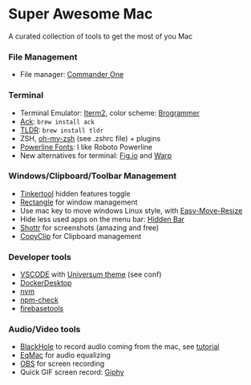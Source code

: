 # Super Awesome Mac

A curated collection of tools to get the most of you Mac

### File Management
- File manager: [Commander One](https://apps.apple.com/nl/app/commander-one-file-manager/id1035236694?mt=12)

### Terminal
- Terminal Emulator: [Iterm2](https://iterm2.com/), color scheme: [Brogrammer](https://raw.githubusercontent.com/mbadolato/iTerm2-Color-Schemes/master/schemes/Brogrammer.itermcolors)
- [Ack](https://beyondgrep.com/): `brew install ack`
- [TLDR](https://tldr.sh/): `brew install tldr`
- ZSH, [oh-my-zsh](https://ohmyz.sh/) (see .zshrc file) + plugins
- [Powerline Fonts](https://fmacedoo.medium.com/oh-my-zsh-with-powerline-fonts-pretty-simple-as-you-deserve-fbe7f6d23723):  I like Roboto Powerline
- New alternatives for terminal: [Fig.io](https://fig.io/) and [Warp](https://warp.dev/)

### Windows/Clipboard/Toolbar Management
- [Tinkertool](https://www.bresink.com/osx/TinkerTool.html) hidden features toggle
- [Rectangle](https://rectangleapp.com/) for window management
- Use mac key to move windows Linux style, with [Easy-Move-Resize](https://github.com/dmarcotte/easy-move-resize)
- Hide less used apps on the menu bar: [Hidden Bar](https://apps.apple.com/us/app/hidden-bar/id1452453066?mt=12)
- [Shottr](https://shottr.cc/) for screenshots (amazing and free)
- [CopyClip](https://apps.apple.com/nl/app/copyclip-clipboard-history/id595191960?mt=12) for Clipboard management
### Developer tools
- [VSCODE](https://code.visualstudio.com/download) with [Universum theme](https://vscodethemes.com/e/dbeff.universum/universum?language=javascript) (see conf)
- [DockerDesktop](https://www.docker.com/products/docker-desktop/)
- [nvm](https://github.com/nvm-sh/nvm#install--update-script)
- [npm-check](https://www.npmjs.com/package/npm-check)
- [firebasetools](https://firebase.google.com/docs/cli#install-cli-mac-linux)

### Audio/Video tools
- [BlackHole](https://existential.audio/blackhole/) to record audio coming from the mac, see [tutorial](https://www.youtube.com/watch?v=n-ECXna1hiY)
- [EqMac](https://eqmac.app/) for audio equalizing
- [OBS](https://obsproject.com/download) for screen recording
- Quick GIF screen record: [Giphy](https://apps.apple.com/us/app/giphy-capture-the-gif-maker/id668208984?mt=12)

